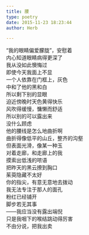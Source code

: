 ```yaml
---  
title: 腰  
type: poetry  
date: 2015-11-23 18:23:44  
author: Herb  

---  
```

“我的眼睛偏爱朦胧”，安慰着  
内心知道眼睛病得更深了  
我从没如此懊悔过  
即使今天我面上不显    
一个人依靠在门框上，灰色  
中和了他的黑和白  
所以剩下别的显眼  
迫近傍晚时天色黄得快乐  
风吹得缓慢，慵懒而舒适  
所以别的可以露出来  
没什么顾虑    
他的腰线是怎么地曲折啊  
曲折得像低平的山丘，整齐的沟壑  
但表面光滑，像某一种玉  
对着走廊，和走廊上的我  
摸索出低浅的哝语  
把昨天的黑云撩到胸口  
茱萸隐藏不太好  
你的指尖，有意无意地去拨动    
我无法专注于那人的面孔  
粉红已经铺开  
脚步若无其事  
——我应当没有露出端倪  
只是我咽下的喉结跳动得厉害  
不由分说，把我出卖